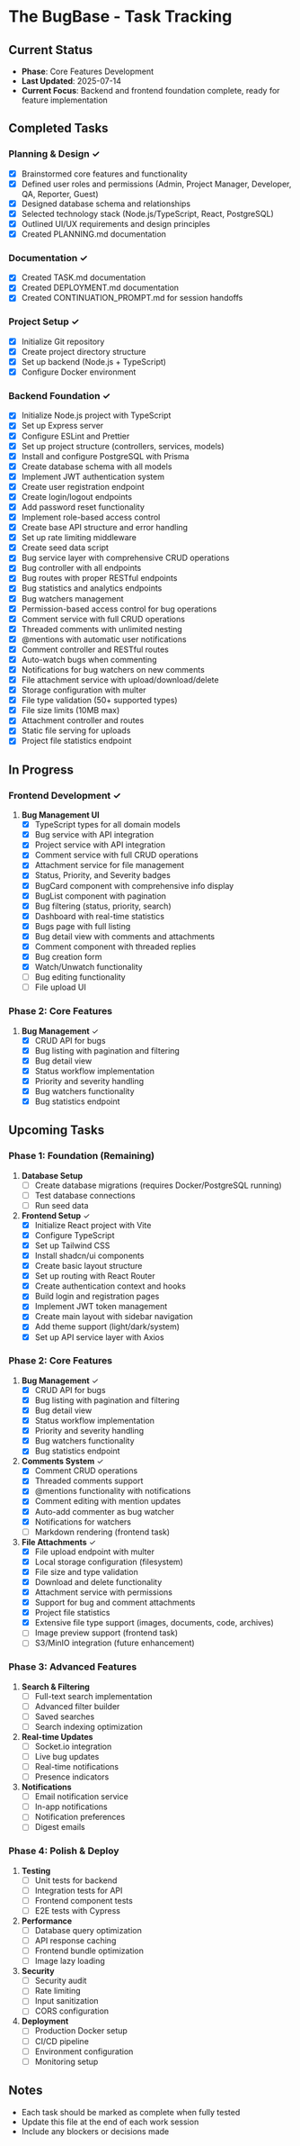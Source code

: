 # The BugBase - Task Tracking

## Current Status
- **Phase**: Core Features Development
- **Last Updated**: 2025-07-14
- **Current Focus**: Backend and frontend foundation complete, ready for feature implementation

## Completed Tasks

### Planning & Design ✓
- [x] Brainstormed core features and functionality
- [x] Defined user roles and permissions (Admin, Project Manager, Developer, QA, Reporter, Guest)
- [x] Designed database schema and relationships
- [x] Selected technology stack (Node.js/TypeScript, React, PostgreSQL)
- [x] Outlined UI/UX requirements and design principles
- [x] Created PLANNING.md documentation

### Documentation ✓
- [x] Created TASK.md documentation
- [x] Created DEPLOYMENT.md documentation
- [x] Created CONTINUATION_PROMPT.md for session handoffs

### Project Setup ✓
- [x] Initialize Git repository
- [x] Create project directory structure
- [x] Set up backend (Node.js + TypeScript)
- [x] Configure Docker environment

### Backend Foundation ✓
- [x] Initialize Node.js project with TypeScript
- [x] Set up Express server
- [x] Configure ESLint and Prettier
- [x] Set up project structure (controllers, services, models)
- [x] Install and configure PostgreSQL with Prisma
- [x] Create database schema with all models
- [x] Implement JWT authentication system
- [x] Create user registration endpoint
- [x] Create login/logout endpoints
- [x] Add password reset functionality
- [x] Implement role-based access control
- [x] Create base API structure and error handling
- [x] Set up rate limiting middleware
- [x] Create seed data script
- [x] Bug service layer with comprehensive CRUD operations
- [x] Bug controller with all endpoints
- [x] Bug routes with proper RESTful endpoints
- [x] Bug statistics and analytics endpoints
- [x] Bug watchers management
- [x] Permission-based access control for bug operations
- [x] Comment service with full CRUD operations
- [x] Threaded comments with unlimited nesting
- [x] @mentions with automatic user notifications
- [x] Comment controller and RESTful routes
- [x] Auto-watch bugs when commenting
- [x] Notifications for bug watchers on new comments
- [x] File attachment service with upload/download/delete
- [x] Storage configuration with multer
- [x] File type validation (50+ supported types)
- [x] File size limits (10MB max)
- [x] Attachment controller and routes
- [x] Static file serving for uploads
- [x] Project file statistics endpoint

## In Progress

### Frontend Development ✓
1. **Bug Management UI**
   - [x] TypeScript types for all domain models
   - [x] Bug service with API integration
   - [x] Project service with API integration
   - [x] Comment service with full CRUD operations
   - [x] Attachment service for file management
   - [x] Status, Priority, and Severity badges
   - [x] BugCard component with comprehensive info display
   - [x] BugList component with pagination
   - [x] Bug filtering (status, priority, search)
   - [x] Dashboard with real-time statistics
   - [x] Bugs page with full listing
   - [x] Bug detail view with comments and attachments
   - [x] Comment component with threaded replies
   - [x] Bug creation form
   - [x] Watch/Unwatch functionality
   - [ ] Bug editing functionality
   - [ ] File upload UI

### Phase 2: Core Features
1. **Bug Management** ✓
   - [x] CRUD API for bugs
   - [x] Bug listing with pagination and filtering
   - [x] Bug detail view
   - [x] Status workflow implementation
   - [x] Priority and severity handling
   - [x] Bug watchers functionality
   - [x] Bug statistics endpoint

## Upcoming Tasks

### Phase 1: Foundation (Remaining)
1. **Database Setup**
   - [ ] Create database migrations (requires Docker/PostgreSQL running)
   - [ ] Test database connections
   - [ ] Run seed data

2. **Frontend Setup** ✓
   - [x] Initialize React project with Vite
   - [x] Configure TypeScript
   - [x] Set up Tailwind CSS
   - [x] Install shadcn/ui components
   - [x] Create basic layout structure
   - [x] Set up routing with React Router
   - [x] Create authentication context and hooks
   - [x] Build login and registration pages
   - [x] Implement JWT token management
   - [x] Create main layout with sidebar navigation
   - [x] Add theme support (light/dark/system)
   - [x] Set up API service layer with Axios

### Phase 2: Core Features
1. **Bug Management** ✓
   - [x] CRUD API for bugs
   - [x] Bug listing with pagination and filtering
   - [x] Bug detail view
   - [x] Status workflow implementation
   - [x] Priority and severity handling
   - [x] Bug watchers functionality
   - [x] Bug statistics endpoint

2. **Comments System** ✓
   - [x] Comment CRUD operations
   - [x] Threaded comments support
   - [x] @mentions functionality with notifications
   - [x] Comment editing with mention updates
   - [x] Auto-add commenter as bug watcher
   - [x] Notifications for watchers
   - [ ] Markdown rendering (frontend task)

3. **File Attachments** ✓
   - [x] File upload endpoint with multer
   - [x] Local storage configuration (filesystem)
   - [x] File size and type validation
   - [x] Download and delete functionality
   - [x] Attachment service with permissions
   - [x] Support for bug and comment attachments
   - [x] Project file statistics
   - [x] Extensive file type support (images, documents, code, archives)
   - [ ] Image preview support (frontend task)
   - [ ] S3/MinIO integration (future enhancement)

### Phase 3: Advanced Features
1. **Search & Filtering**
   - [ ] Full-text search implementation
   - [ ] Advanced filter builder
   - [ ] Saved searches
   - [ ] Search indexing optimization

2. **Real-time Updates**
   - [ ] Socket.io integration
   - [ ] Live bug updates
   - [ ] Real-time notifications
   - [ ] Presence indicators

3. **Notifications**
   - [ ] Email notification service
   - [ ] In-app notifications
   - [ ] Notification preferences
   - [ ] Digest emails

### Phase 4: Polish & Deploy
1. **Testing**
   - [ ] Unit tests for backend
   - [ ] Integration tests for API
   - [ ] Frontend component tests
   - [ ] E2E tests with Cypress

2. **Performance**
   - [ ] Database query optimization
   - [ ] API response caching
   - [ ] Frontend bundle optimization
   - [ ] Image lazy loading

3. **Security**
   - [ ] Security audit
   - [ ] Rate limiting
   - [ ] Input sanitization
   - [ ] CORS configuration

4. **Deployment**
   - [ ] Production Docker setup
   - [ ] CI/CD pipeline
   - [ ] Environment configuration
   - [ ] Monitoring setup

## Notes
- Each task should be marked as complete when fully tested
- Update this file at the end of each work session
- Include any blockers or decisions made